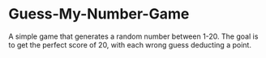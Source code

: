 # Guess-My-Number-Game
A simple game that generates a random number between 1-20. The goal is to get the perfect score of 20, with each wrong guess deducting a point.
